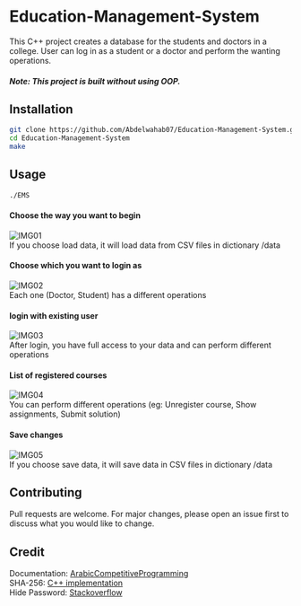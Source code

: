 # Education-Management-System

This C++ project creates a database for the students and doctors in a college. User can log in as a student or a doctor and perform the wanting operations.
##### Note: This project is built without using OOP.

## Installation

```bash
git clone https://github.com/Abdelwahab07/Education-Management-System.git
cd Education-Management-System
make
```

## Usage

```bash
./EMS
```
#### Choose the way you want to begin
![IMG01](https://i.imgur.com/lPwGDMv.png)  
If you choose load data, it will load data from CSV files in dictionary /data

#### Choose which you want to login as 
![IMG02](https://i.imgur.com/PSeEqkf.png)  
Each one (Doctor, Student) has a different operations

#### login with existing user  
![IMG03](https://i.imgur.com/dLQE5kD.png)  
After login, you have full access to your data and can perform different operations

#### List of registered courses
![IMG04](https://i.imgur.com/V6EH7pV.png)  
You can perform different operations (eg: Unregister course, Show assignments, Submit solution)

#### Save changes
![IMG05](https://i.imgur.com/hElx3jR.png)  
If you choose save data, it will save data in CSV files in dictionary /data


## Contributing
Pull requests are welcome. For major changes, please open an issue first to discuss what you would like to change.

## Credit
Documentation: [ArabicCompetitiveProgramming](https://github.com/mostafa-saad/ArabicCompetitiveProgramming/blob/master/15%20C%2B%2B%20Programming%204%20Competitions/34%20C%2B%2B%20Programming%204%20Competitions%20-%20Project%20-%20Educational%20Management%20System%20-%201.pdf)  
SHA-256: [C++ implementation](http://www.zedwood.com/article/cpp-sha256-function)  
Hide Password: [Stackoverflow](https://stackoverflow.com/a/6899073/13021117)
